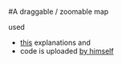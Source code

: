 #A draggable / zoomable map

used 
- [this](https://medium.com/@shengyuchen/how-to-create-a-draggable-zoomable-map-in-d3-js-part-i-764e2a089e85) explanations 
and 
- code is uploaded [by himself](https://github.com/schen57/mapdemo)
